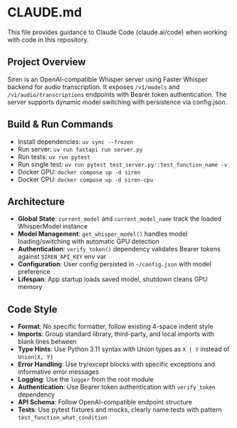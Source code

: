 # CLAUDE.md

This file provides guidance to Claude Code (claude.ai/code) when working with code in this repository.

## Project Overview
Siren is an OpenAI-compatible Whisper server using Faster Whisper backend for audio transcription. It exposes `/v1/models` and `/v1/audio/transcriptions` endpoints with Bearer token authentication. The server supports dynamic model switching with persistence via config.json.

## Build & Run Commands
- Install dependencies: `uv sync --frozen`
- Run server: `uv run fastapi run server.py`
- Run tests: `uv run pytest`
- Run single test: `uv run pytest test_server.py::test_function_name -v`
- Docker GPU: `docker compose up -d siren`
- Docker CPU: `docker compose up -d siren-cpu`

## Architecture
- **Global State**: `current_model` and `current_model_name` track the loaded WhisperModel instance
- **Model Management**: `get_whisper_model()` handles model loading/switching with automatic GPU detection
- **Authentication**: `verify_token()` dependency validates Bearer tokens against `SIREN_API_KEY` env var
- **Configuration**: User config persisted in `~/config.json` with model preference
- **Lifespan**: App startup loads saved model, shutdown cleans GPU memory

## Code Style
- **Format**: No specific formatter, follow existing 4-space indent style
- **Imports**: Group standard library, third-party, and local imports with blank lines between
- **Type Hints**: Use Python 3.11 syntax with Union types as `X | Y` instead of `Union[X, Y]`
- **Error Handling**: Use try/except blocks with specific exceptions and informative error messages
- **Logging**: Use the `logger` from the root module
- **Authentication**: Use Bearer token authentication with `verify_token` dependency
- **API Schema**: Follow OpenAI-compatible endpoint structure
- **Tests**: Use pytest fixtures and mocks, clearly name tests with pattern `test_function_what_condition`